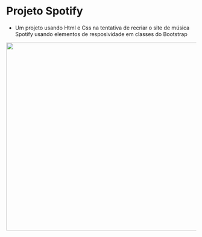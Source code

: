 # Projeto Spotify

- Um projeto usando Html e Css na tentativa de recriar o site de música Spotify usando elementos de resposividade em classes do Bootstrap

<img src="https://media.giphy.com/media/zICE3ZDi0YNMNcfk6p/giphy.gif" width="900" height="500"/>  
